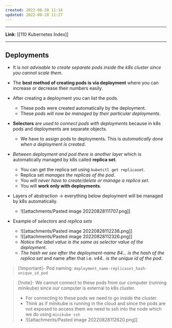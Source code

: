 ```yaml
---
created: 2022-08-28 11:14
updated: 2022-08-28 11:27
---
```

---
**Link**: [[110 Kubernetes Index]]

---
## Deployments
- It is *not advisable to create separate pods inside the k8s cluster since you cannot scale them*.
- The **best method of creating pods is via deployment** where you can increase or decrease their numbers easily.
- After creating a deployment you can list the pods. 
	- These pods were created automatically by the deployment. 
	- These *pods will now be managed by their particular deployments*.
- **Selectors** are *used to connect pods with deployments* because in k8s pods and deployments are separate objects. 
	- We have to assign pods to deployments. This is *automatically done when a deployment is created*.

- *Between deployment and pod there is another layer* which is automatically managed by k8s called **replica set**. 
	- You can get the replica set using `kubetctl get replicaset`. 
	- Replica set *manages the replicas of the pod*. 
	- You *will never have to create/delete or manage a replica set*. 
	- You will **work only with deployments**.

- Layers of abstraction → everything below deployment will be managed by k8s automatically.
	- ![[attachments/Pasted image 20220828111707.png]]

- Example of *selectors* and *replica sets*
	- ![[attachments/Pasted image 20220828112238.png]]
	- ![[attachments/Pasted image 20220828112326.png]]
	- *Notice the label value is the same as selector value of the deployment.*
	- *The hash we see after the deployment-name 84... is the hash of the replica set* and name after that i.e. *v44.. is the unique id of the pod*.

> [!important]- Pod naming: `deployment_name-replicaset_hash-unique_id_pod`

> [!note]- We cannot connect to these pods from our computer (running minikube) since our computer is external to k8s cluster. 
> - For connecting to these pods we need to go inside the cluster. 
> - Think as if minikube is running in the cloud and since the pods are not exposed to access them we need to ssh into the node which we do using `minikube ssh`
> - ![[attachments/Pasted image 20220828112620.png]]